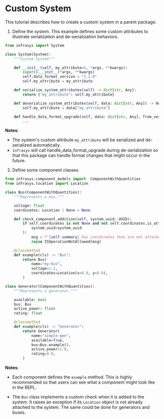 # Custom System
This tutorial describes how to create a custom system in a parent package.

1. Define the system. This example defines some custom attributes to illustrate serialization and
de-serialization behaviors.

```python
from infrasys import System

class System(System):
    """Custom System"""

    def __init__(self, my_attribute=5, *args, **kwargs):
        super().__init__(*args, **kwargs)
        self.data_format_version = "1.1.0"
        self.my_attribute = my_attribute

    def serialize_system_attributes(self) -> dict[str, Any]:
        return {"my_attribute": self.my_attribute}

    def deserialize_system_attributes(self, data: dict[str, Any]) -> None:
        self.my_attribute = data["my_attribute"]

    def handle_data_format_upgrade(self, data: dict[str, Any], from_version, to_version)) -> None:
        ...
```

**Notes**:

- The system's custom attribute `my_attribute` will be serialized and de-serialized automatically.
- `infrasys` will call handle_data_format_upgrade during de-serialization so that this package
can handle format changes that might occur in the future.

2. Define some component classes.

```python
from infrasys.component_models import  ComponentWithQuantities
from infrasys.location import Location

class Bus(ComponentWithQuantities):
    """Represents a bus."""

    voltage: float
    coordinates: Location | None = None

    def check_component_addition(self, system_uuid: UUID):
        if self.coordinates is not None and not self.coordinates.is_attached(
            system_uuid=system_uuid
        ):
            msg = f"{self.summary} has coordinates that are not attached to the system"
            raise ISOperationNotAllowed(msg)

    @classmethod
    def example(cls) -> "Bus":
        return Bus(
            name="my-bus",
            voltage=1.1,
            coordinates=Location(x=0.0, y=0.0),
        )

class Generator(ComponentWithQuantities):
    """Represents a generator."""

    available: bool
    bus: Bus
    active_power: float
    rating: float

    @classmethod
    def example(cls) -> "Generator":
        return Generator(
            name="simple-gen",
            available=True,
            bus=Bus.example(),
            active_power=1.0,
            rating=0.0,
        )
```

**Notes**:

- Each component defines the `example` method. This is highly recommended so that users can see
what a component might look like in the REPL.

- The `Bus` class implements a custom check when it is added to the system. It raises an exception
if its `Location` object is not already attached to the system. The same could be done for
generators and buses.
